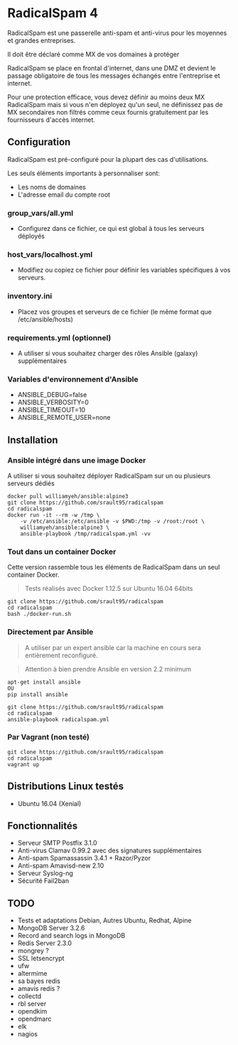 # RadicalSpam 4

RadicalSpam est une passerelle anti-spam et anti-virus pour les moyennes et grandes entreprises.

Il doit être déclaré comme MX de vos domaines à protéger

RadicalSpam se place en frontal d'internet, dans une DMZ et devient le passage obligatoire de tous les messages échangés entre l'entreprise et internet.

Pour une protection efficace, vous devez définir au moins deux MX RadicalSpam mais si vous n'en déployez qu'un seul, ne définissez pas de MX secondaires non filtrés comme ceux fournis gratuitement par les fournisseurs d'accès internet.

## Configuration

RadicalSpam est pré-configuré pour la plupart des cas d'utilisations.

Les seuls éléments importants à personnaliser sont:

- Les noms de domaines
- L'adresse email du compte root 

### group_vars/all.yml

- Configurez dans ce fichier, ce qui est global à tous les serveurs déployés

### host_vars/localhost.yml

- Modifiez ou copiez ce fichier pour définir les variables spécifiques à vos serveurs.

### inventory.ini

- Placez vos groupes et serveurs de ce fichier (le même format que /etc/ansible/hosts)

### requirements.yml (optionnel)

- A utiliser si vous souhaitez charger des rôles Ansible (galaxy) supplémentaires 

### Variables d'environnement d'Ansible

- ANSIBLE_DEBUG=false
- ANSIBLE_VERBOSITY=0
- ANSIBLE_TIMEOUT=10
- ANSIBLE_REMOTE_USER=none

## Installation

### Ansible intégré dans une image Docker

A utiliser si vous souhaitez déployer RadicalSpam sur un ou plusieurs serveurs dédiés

	docker pull williamyeh/ansible:alpine3
	git clone https://github.com/srault95/radicalspam
	cd radicalspam
	docker run -it --rm -w /tmp \
		-v /etc/ansible:/etc/ansible -v $PWD:/tmp -v /root:/root \
		williamyeh/ansible:alpine3 \
		ansible-playbook /tmp/radicalspam.yml -vv

### Tout dans un container Docker

Cette version rassemble tous les éléments de RadicalSpam dans un seul container Docker.

> Tests réalisés avec Docker 1.12.5 sur Ubuntu 16.04 64bits

	git clone https://github.com/srault95/radicalspam
	cd radicalspam
	bash ./docker-run.sh

### Directement par Ansible

> A utiliser par un expert ansible car la machine en cours sera entièrement reconfiguré.

> Attention à bien prendre Ansible en version 2.2 minimum

	apt-get install ansible
	OU
	pip install ansible
	
	git clone https://github.com/srault95/radicalspam
	cd radicalspam
	ansible-playbook radicalspam.yml
		
### Par Vagrant (non testé)

	git clone https://github.com/srault95/radicalspam
	cd radicalspam
	vagrant up
	
## Distributions Linux testés

- Ubuntu 16.04 (Xenial)	

## Fonctionnalités

- Serveur SMTP Postfix 3.1.0
- Anti-virus Clamav 0.99.2 avec des signatures supplémentaires 
- Anti-spam Spamassassin 3.4.1 + Razor/Pyzor
- Anti-spam Amavisd-new 2.10
- Serveur Syslog-ng
- Sécurité Fail2ban

## TODO

- Tests et adaptations Debian, Autres Ubuntu, Redhat, Alpine
- MongoDB Server 3.2.6
- Record and search logs in MongoDB
- Redis Server 2.3.0
- mongrey ?
- SSL letsencrypt
- ufw
- altermime
- sa bayes redis
- amavis redis ?
- collectd
- rbl server
- opendkim
- opendmarc
- elk
- nagios

